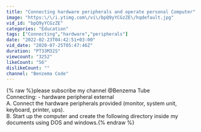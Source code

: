 ```yaml
---
title: "Connecting hardware peripherals and operate personal Computer"
image: "https:\/\/i.ytimg.com\/vi\/bpQ9yYCGzZE\/hqdefault.jpg"
vid_id: "bpQ9yYCGzZE"
categories: "Education"
tags: ["Connecting","hardware","peripherals"]
date: "2022-02-23T04:42:51+03:00"
vid_date: "2020-07-25T05:47:46Z"
duration: "PT33M32S"
viewcount: "3252"
likeCount: "56"
dislikeCount: ""
channel: "Benzema Code"
---
```

{% raw %}please subscribe my channel @Benzema Tube <br />Connecting: - hardware peripheral external <br />A. Connect the hardware peripherals provided (monitor, system unit, keyboard, printer, ups).<br />B. Start up the computer and create the following directory inside my documents using DOS and windows.{% endraw %}
